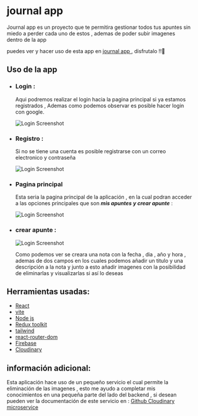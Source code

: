 # journal app 

Journal app es un proyecto que te permitira gestionar todos tus apuntes sin miedo a perder cada uno de estos , ademas de poder subir imagenes dentro de la app

puedes ver y hacer uso de esta app en [journal app ](https://davidgp-journal-app.netlify.app)  , disfrutalo !!👋

## Uso de la app 

- ### Login : 
    Aqui podremos realizar el login hacia la pagina principal si ya estamos registrados , Ademas como podemos observar  es posible hacer login con google.
    
    ![Login Screenshot](https://i.postimg.cc/1X4rKYyq/journal-App2-0-login.png)

- ### Registro :

    Si no  se tiene una cuenta es posible registrarse con  un correo electronico y contraseña    

    ![Login Screenshot](https://i.postimg.cc/W357gPcV/journal-App2-0-register.png)


- ### Pagina principal 
    Esta seria la pagina principal de la aplicación , en la cual podran acceder a las opciones principales que son *__mis apuntes__* *__y crear apunte__* :

    ![Login Screenshot](https://i.postimg.cc/WzK6Y64f/journal-App2-0-notes.png)

- ### crear apunte :

    ![Login Screenshot](https://i.postimg.cc/FFnZKmxg/journal-App2-0-add-Note.png)

    Como podemos ver  se creara una nota con la fecha , dia , año y hora  , ademas de  dos  campos en los cuales podemos añadir un titulo y una descripción  a la nota  y junto a esto añadir imagenes  con la posibilidad de eliminarlas y visualizarlas si así lo deseas 

## Herramientas usadas:
- [React](https://es.react.dev/)
- [vite](https://vitejs.dev/)
- [Node js](https://nodejs.org/es) 
- [Redux toolkit](https://redux-toolkit.js.org/)
- [tailwind](https://tailwindcss.com/)
- [react-router-dom](https://reactrouter.com/en/main)
- [Firebase](https://firebase.google.com/?hl=es) 
- [Cloudinary](https://cloudinary.com/) 

## información adicional:
Esta aplicación hace uso de un pequeño servicio el cual permite la eliminación de las imagenes , esto me ayudo a completar mis conocimientos en una pequeña parte del lado del backend , si desean pueden ver la documentación de este servicio en : [Github Cloudinary microservice](https://github.com/Davidgraja/cloudinary-microservice)
